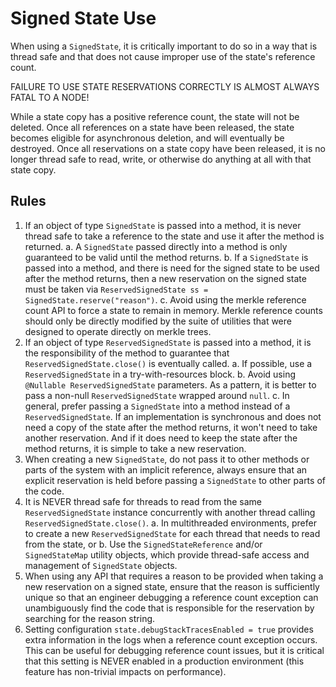 # Signed State Use

When using a `SignedState`, it is critically important to do so in a way that is thread safe and that does not cause
improper use of the state's reference count.

FAILURE TO USE STATE RESERVATIONS CORRECTLY IS ALMOST ALWAYS FATAL TO A NODE!

While a state copy has a positive reference count, the state will not be deleted. Once all references on a state
have been released, the state becomes eligible for asynchronous deletion, and will eventually be destroyed.
Once all reservations on a state copy have been released, it is no longer thread safe to read, write, or otherwise
do anything at all with that state copy.

## Rules

1. If an object of type `SignedState` is passed into a method, it is never thread safe to take a reference to the state
   and use it after the method is returned.
   a. A `SignedState` passed directly into a method is only guaranteed to be valid until the method returns.
   b. If a `SignedState` is passed into a method, and there is need for the signed state to be used after the method
   returns, then a new reservation on the signed state must be taken via
   `ReservedSignedState ss = SignedState.reserve("reason")`.
   c. Avoid using the merkle reference count API to force a state to remain in memory. Merkle reference counts should
   only be directly modified by the suite of utilities that were designed to operate directly on merkle trees.
2. If an object of type `ReservedSignedState` is passed into a method, it is the responsibility of the method to
   guarantee that `ReservedSignedState.close()` is eventually called.
   a. If possible, use a `ReservedSignedState` in a try-with-resources block.
   b. Avoid using `@Nullable ReservedSignedState` parameters. As a pattern, it is better to pass a non-null
   `ReservedSignedState` wrapped around `null`.
   c. In general, prefer passing a `SignedState` into a method instead of a `ReservedSignedState`. If an implementation
   is synchronous and does not need a copy of the state after the method returns, it won't need to take another
   reservation. And if it does need to keep the state after the method returns, it is simple to take a new
   reservation.
3. When creating a new `SignedState`, do not pass it to other methods or parts of the system with an implicit reference,
   always ensure that an explicit reservation is held before passing a `SignedState` to other parts of the code.
4. It is NEVER thread safe for threads to read from the same `ReservedSignedState` instance concurrently
   with another thread calling `ReservedSignedState.close()`.
   a. In multithreaded environments, prefer to create a new `ReservedSignedState` for each thread that needs to
   read from the state, or
   b. Use the `SignedStateReference` and/or `SignedStateMap` utility objects, which provide thread-safe access and
   management of `SignedState` objects.
5. When using any API that requires a reason to be provided when taking a new reservation on a signed state, ensure
   that the reason is sufficiently unique so that an engineer debugging a reference count exception can unambiguously
   find the code that is responsible for the reservation by searching for the reason string.
6. Setting configuration `state.debugStackTracesEnabled = true` provides extra information in the logs when a
   reference count exception occurs. This can be useful for debugging reference count issues, but it is critical
   that this setting is NEVER enabled in a production environment (this feature has non-trivial impacts on performance).
